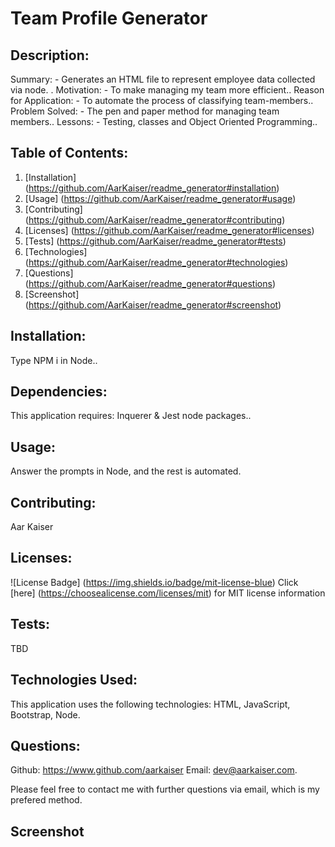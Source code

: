 
# Team Profile Generator
          
## Description:

Summary: - Generates an HTML file to represent employee data collected via node. .
Motivation: - To make managing my team more efficient..
Reason for Application: - To automate the process of classifying team-members..
Problem Solved: - The pen and paper method for managing team members..
Lessons: - Testing, classes and Object Oriented Programming..

## Table of Contents:

1. [Installation] (https://github.com/AarKaiser/readme_generator#installation)
2. [Usage] (https://github.com/AarKaiser/readme_generator#usage)
3. [Contributing] (https://github.com/AarKaiser/readme_generator#contributing)
4. [Licenses] (https://github.com/AarKaiser/readme_generator#licenses)
5. [Tests] (https://github.com/AarKaiser/readme_generator#tests)
6. [Technologies] (https://github.com/AarKaiser/readme_generator#technologies)
7. [Questions] (https://github.com/AarKaiser/readme_generator#questions)
8. [Screenshot] (https://github.com/AarKaiser/readme_generator#screenshot)

## Installation: 

Type NPM i in Node..

## Dependencies:

This application requires: Inquerer & Jest node packages..

## Usage: 

Answer the prompts in Node, and the rest is automated.

## Contributing:

Aar Kaiser


## Licenses:

![License Badge] (https://img.shields.io/badge/mit-license-blue)
Click [here] (https://choosealicense.com/licenses/mit) for MIT license information


## Tests:

TBD

## Technologies Used: 

This application uses the following technologies: HTML, JavaScript, Bootstrap, Node.

## Questions:

Github: https://www.github.com/aarkaiser
Email: dev@aarkaiser.com.

Please feel free to contact me with further questions via email, which is my prefered method.

## Screenshot
